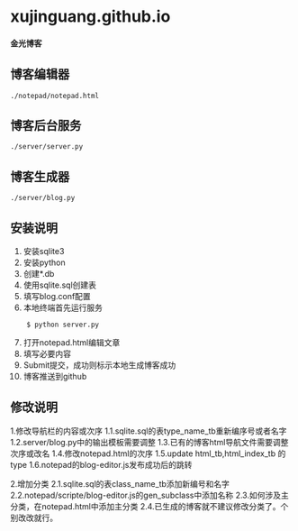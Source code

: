 # xujinguang.github.io
#### 金光博客
## 博客编辑器
	./notepad/notepad.html
## 博客后台服务
	./server/server.py
## 博客生成器
	./server/blog.py
## 安装说明
1. 安装sqlite3
2. 安装python
3. 创建*.db
4. 使用sqlite.sql创建表
5. 填写blog.conf配置
6. 本地终端首先运行服务
```
	$ python server.py
```
7. 打开notepad.html编辑文章
8. 填写必要内容
9. Submit提交，成功则标示本地生成博客成功
10. 博客推送到github

## 修改说明
1.修改导航栏的内容或次序
1.1.sqlite.sql的表type_name_tb重新编序号或者名字
1.2.server/blog.py中的输出模板需要调整
1.3.已有的博客html导航文件需要调整次序或改名
1.4.修改notepad.html的次序
1.5.update html_tb,html_index_tb 的 type
1.6.notepad的blog-editor.js发布成功后的跳转

2.增加分类
2.1.sqlite.sql的表class_name_tb添加新编号和名字
2.2.notepad/scripte/blog-editor.js的gen_subclass中添加名称
2.3.如何涉及主分类，在notepad.html中添加主分类
2.4.已生成的博客就不建议修改分类了。个别改改就行。




